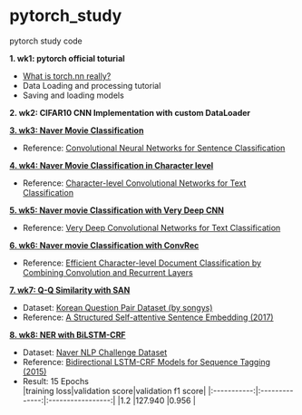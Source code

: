# pytorch_study
pytorch study code

**1. wk1: pytorch official toturial**
  * [What is torch.nn really?](https://pytorch.org/tutorials/beginner/nn_tutorial.html)
  * Data Loading and processing tutorial
  * Saving and loading models


**2. wk2: CIFAR10 CNN Implementation with custom DataLoader**

**[3. wk3: Naver Movie Classification](https://github.com/hwyum/pytorch_study/tree/master/wk3_movie_classification)**
 * Reference: [Convolutional Neural Networks for Sentence Classification](https://arxiv.org/abs/1408.5882)

**[4. wk4: Naver Movie Classification in Character level](https://github.com/hwyum/pytorch_study/tree/master/wk4_CharacterCNN)**
 * Reference: [Character-level Convolutional Networks for Text Classification](https://arxiv.org/abs/1509.01626)

**[5. wk5: Naver movie Classification with Very Deep CNN](https://github.com/hwyum/pytorch_study/tree/master/wk5_VeryDeepCNN)**
* Reference: [Very Deep Convolutional Networks for Text Classification](https://arxiv.org/abs/1606.01781) 

**[6. wk6: Naver movie Classification with ConvRec](https://github.com/hwyum/pytorch_study/tree/master/wk6_ConvRec)**
* Reference: [Efficient Character-level Document Classification by Combining Convolution and Recurrent Layers](https://arxiv.org/abs/1602.00367)

**[7. wk7: Q-Q Similarity with SAN](https://github.com/hwyum/pytorch_study/tree/master/wk7_SAN)**
* Dataset: [Korean Question Pair Dataset (by songys)](https://github.com/songys/Question_pair)
* Reference: [A Structured Self-attentive Sentence Embedding (2017)](https://arxiv.org/abs/1703.03130)

**[8. wk8: NER with BiLSTM-CRF](https://github.com/hwyum/pytorch_study/tree/master/wk8_BiLSTM-CRF)**
* Dataset: [Naver NLP Challenge Dataset](https://github.com/naver/nlp-challenge/tree/master/missions/ner)
* Reference: [Bidirectional LSTM-CRF Models for Sequence Tagging (2015)](https://arxiv.org/abs/1508.01991) <br>
* Result: 15 Epochs<br>
|training loss|validation score|validation f1 score|
|:-----------:|:--------------:|:-----------------:|
|1.2          |127.940         |0.956              |
